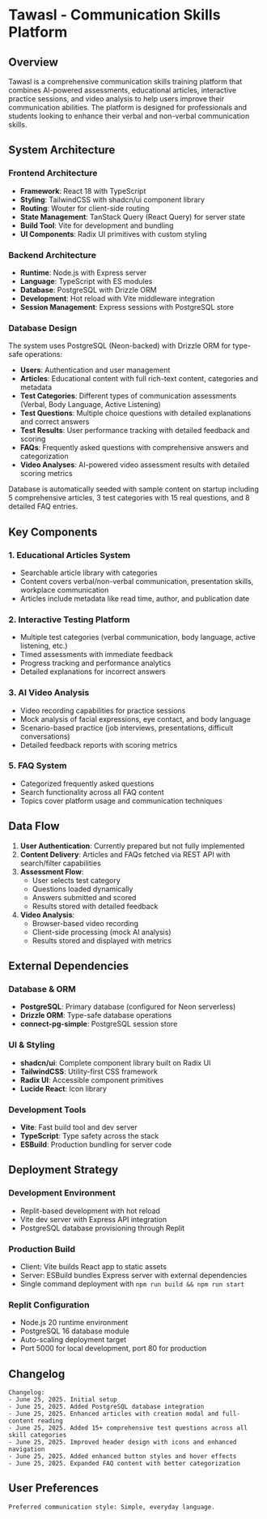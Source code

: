 # Tawasl - Communication Skills Platform

## Overview

Tawasl is a comprehensive communication skills training platform that combines AI-powered assessments, educational articles, interactive practice sessions, and video analysis to help users improve their communication abilities. The platform is designed for professionals and students looking to enhance their verbal and non-verbal communication skills.

## System Architecture

### Frontend Architecture
- **Framework**: React 18 with TypeScript
- **Styling**: TailwindCSS with shadcn/ui component library
- **Routing**: Wouter for client-side routing
- **State Management**: TanStack Query (React Query) for server state
- **Build Tool**: Vite for development and bundling
- **UI Components**: Radix UI primitives with custom styling

### Backend Architecture
- **Runtime**: Node.js with Express server
- **Language**: TypeScript with ES modules
- **Database**: PostgreSQL with Drizzle ORM
- **Development**: Hot reload with Vite middleware integration
- **Session Management**: Express sessions with PostgreSQL store

### Database Design
The system uses PostgreSQL (Neon-backed) with Drizzle ORM for type-safe operations:
- **Users**: Authentication and user management
- **Articles**: Educational content with full rich-text content, categories and metadata
- **Test Categories**: Different types of communication assessments (Verbal, Body Language, Active Listening)
- **Test Questions**: Multiple choice questions with detailed explanations and correct answers
- **Test Results**: User performance tracking with detailed feedback and scoring
- **FAQs**: Frequently asked questions with comprehensive answers and categorization
- **Video Analyses**: AI-powered video assessment results with detailed scoring metrics

Database is automatically seeded with sample content on startup including 5 comprehensive articles, 3 test categories with 15 real questions, and 8 detailed FAQ entries.

## Key Components

### 1. Educational Articles System
- Searchable article library with categories
- Content covers verbal/non-verbal communication, presentation skills, workplace communication
- Articles include metadata like read time, author, and publication date

### 2. Interactive Testing Platform
- Multiple test categories (verbal communication, body language, active listening, etc.)
- Timed assessments with immediate feedback
- Progress tracking and performance analytics
- Detailed explanations for incorrect answers

### 3. AI Video Analysis
- Video recording capabilities for practice sessions
- Mock analysis of facial expressions, eye contact, and body language
- Scenario-based practice (job interviews, presentations, difficult conversations)
- Detailed feedback reports with scoring metrics



### 5. FAQ System
- Categorized frequently asked questions
- Search functionality across all FAQ content
- Topics cover platform usage and communication techniques

## Data Flow

1. **User Authentication**: Currently prepared but not fully implemented
2. **Content Delivery**: Articles and FAQs fetched via REST API with search/filter capabilities
3. **Assessment Flow**: 
   - User selects test category
   - Questions loaded dynamically
   - Answers submitted and scored
   - Results stored with detailed feedback
4. **Video Analysis**:
   - Browser-based video recording
   - Client-side processing (mock AI analysis)
   - Results stored and displayed with metrics


## External Dependencies

### Database & ORM
- **PostgreSQL**: Primary database (configured for Neon serverless)
- **Drizzle ORM**: Type-safe database operations
- **connect-pg-simple**: PostgreSQL session store

### UI & Styling
- **shadcn/ui**: Complete component library built on Radix UI
- **TailwindCSS**: Utility-first CSS framework
- **Radix UI**: Accessible component primitives
- **Lucide React**: Icon library

### Development Tools
- **Vite**: Fast build tool and dev server
- **TypeScript**: Type safety across the stack
- **ESBuild**: Production bundling for server code

## Deployment Strategy

### Development Environment
- Replit-based development with hot reload
- Vite dev server with Express API integration
- PostgreSQL database provisioning through Replit

### Production Build
- Client: Vite builds React app to static assets
- Server: ESBuild bundles Express server with external dependencies
- Single command deployment with `npm run build && npm run start`

### Replit Configuration
- Node.js 20 runtime environment
- PostgreSQL 16 database module
- Auto-scaling deployment target
- Port 5000 for local development, port 80 for production

## Changelog

```
Changelog:
- June 25, 2025. Initial setup
- June 25, 2025. Added PostgreSQL database integration
- June 25, 2025. Enhanced articles with creation modal and full-content reading
- June 25, 2025. Added 15+ comprehensive test questions across all skill categories
- June 25, 2025. Improved header design with icons and enhanced navigation
- June 25, 2025. Added enhanced button styles and hover effects
- June 25, 2025. Expanded FAQ content with better categorization
```

## User Preferences

```
Preferred communication style: Simple, everyday language.
```